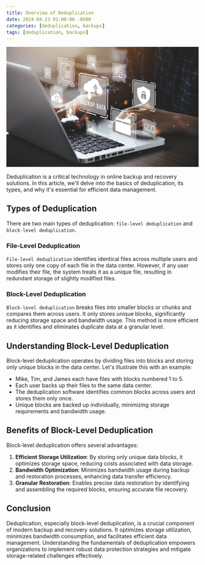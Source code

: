 ```yaml
---
title: Overview of Deduplication
date: 2024-04-23 01:00:00 -0500
categories: [deduplication, backups]
tags: [deduplication, backups]
---
```


![Overview of Deduplication](/assets/img/posts/2024/deduplication_overview/deduplication_overview.jpg)


Deduplication is a critical technology in online backup and recovery solutions. In this article, we'll delve into the basics of deduplication, its types, and why it's essential for efficient data management.

## Types of Deduplication

There are two main types of deduplication: `file-level deduplication` and `block-level deduplication`.

### File-Level Deduplication

`File-level deduplication` identifies identical files across multiple users and stores only one copy of each file in the data center. However, if any user modifies their file, the system treats it as a unique file, resulting in redundant storage of slightly modified files.

### Block-Level Deduplication

`Block-level deduplication` breaks files into smaller blocks or chunks and compares them across users. It only stores unique blocks, significantly reducing storage space and bandwidth usage. This method is more efficient as it identifies and eliminates duplicate data at a granular level.

## Understanding Block-Level Deduplication

Block-level deduplication operates by dividing files into blocks and storing only unique blocks in the data center. Let's illustrate this with an example:

- Mike, Tim, and James each have files with blocks numbered 1 to 5.
- Each user backs up their files to the same data center.
- The deduplication software identifies common blocks across users and stores them only once.
- Unique blocks are backed up individually, minimizing storage requirements and bandwidth usage.

## Benefits of Block-Level Deduplication

Block-level deduplication offers several advantages:

1. **Efficient Storage Utilization**: By storing only unique data blocks, it optimizes storage space, reducing costs associated with data storage.
2. **Bandwidth Optimization**: Minimizes bandwidth usage during backup and restoration processes, enhancing data transfer efficiency.
3. **Granular Restoration**: Enables precise data restoration by identifying and assembling the required blocks, ensuring accurate file recovery.

## Conclusion

Deduplication, especially block-level deduplication, is a crucial component of modern backup and recovery solutions. It optimizes storage utilization, minimizes bandwidth consumption, and facilitates efficient data management. Understanding the fundamentals of deduplication empowers organizations to implement robust data protection strategies and mitigate storage-related challenges effectively.

